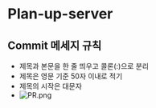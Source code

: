 # Plan-up-server

## Commit 메세지 규칙

- 제목과 본문을 한 줄 띄우고 콜론(:)으로 분리
- 제목은 영문 기준 50자 이내로 적기
- 제목의 시작은 대문자
- ![PR.png](attachment:9338e17c-abb8-4fd4-8655-1185b12b85e0:PR.png)
